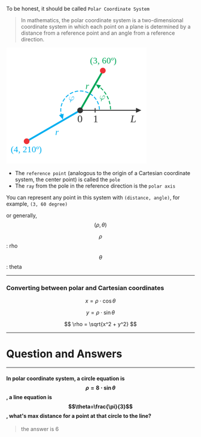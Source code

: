 To be honest, it should be called `Polar Coordinate System`

> In mathematics, the polar coordinate system is a two-dimensional coordinate system in which each point on a plane is determined by a distance from a reference point and an angle from a reference direction.

![](/assets/polar_coordinates.png)

* The `reference point` (analogous to the origin of a Cartesian coordinate system, the center point) is called the `pole`
* The `ray` from the pole in the reference direction is the `polar axis`

You can represent any point in this system with `(distance, angle)`, for example, `(3, 60 degree)`

or generally, $$(\rho, \theta)$$

$$\rho$$: rho

$$\theta$$: theta

___

### Converting between polar and Cartesian coordinates

$$
x = \rho \cdot \cos{\theta}
$$

$$
y = \rho \cdot \sin{\theta}
$$

$$
\rho = \sqrt{x^2 + y^2}
$$

___

# Question and Answers

___

#### In polar coordinate system, a circle equation is $$\rho = 8 \cdot \sin{\theta}$$, a line equation is $$\theta=\frac{\pi}{3}$$, what's max distance for a point at that circle to the line?

> the answer is 6